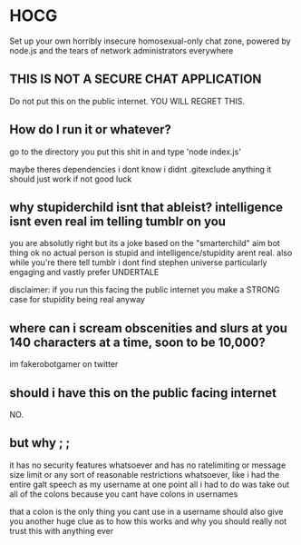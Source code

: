 # HOCG
Set up your own horribly insecure homosexual-only chat zone, powered by node.js and the tears of network administrators everywhere

## THIS IS NOT A SECURE CHAT APPLICATION

Do not put this on the public internet. YOU WILL REGRET THIS.

## How do I run it or whatever?

go to the directory you put this shit in and type 'node index.js'

maybe theres dependencies i dont know i didnt .gitexclude anything it should just work if not good luck

## why stupiderchild isnt that ableist? intelligence isnt even real im telling tumblr on you

you are absolutly right but its a joke based on the "smarterchild" aim bot thing ok no actual person is stupid and intelligence/stupidity arent real. also while you're there tell tumblr i dont find stephen universe particularly engaging and vastly prefer UNDERTALE

disclaimer: if you run this facing the public internet you make a STRONG case for stupidity being real anyway

## where can i scream obscenities and slurs at you 140 characters at a time, soon to be 10,000?

im fakerobotgamer on twitter

## should i have this on the public facing internet

NO.

## but why ; ;

it has no security features whatsoever and has no ratelimiting or message size limit or any sort of reasonable restrictions whatsoever, like i had the entire galt speech as my username at one point all i had to do was take out all of the colons because you cant have colons in usernames

that a colon is the only thing you cant use in a username should also give you another huge clue as to how this works and why you should really not trust this with anything ever

